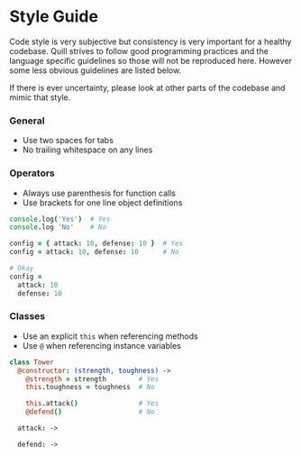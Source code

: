 # Style Guide

Code style is very subjective but consistency is very important for a healthy codebase. Quill strives to follow good programming practices and the language specific guidelines so those will not be reproduced here. However some less obvious guidelines are listed below.

If there is ever uncertainty, please look at other parts of the codebase and mimic that style.


### General

- Use two spaces for tabs
- No trailing whitespace on any lines


### Operators

- Always use parenthesis for function calls
- Use brackets for one line object definitions

```coffeescript
console.log('Yes')  # Yes
console.log 'No'    # No

config = { attack: 10, defense: 10 }  # Yes
config = attack: 10, defense: 10      # No

# Okay
config =
  attack: 10
  defense: 10
```


### Classes

- Use an explicit `this` when referencing methods
- Use `@` when referencing instance variables

```coffeescript
class Tower
  @constructor: (strength, toughness) ->
    @strength = strength        # Yes
    this.toughness = toughness  # No

    this.attack()               # Yes
    @defend()                   # No

  attack: ->

  defend: ->
```
